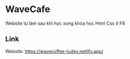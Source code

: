 # WaveCafe
Website tự làm sau khi học xong khóa học Html Css ở F8
## Link 
Website: https://wavecoffee-tudev.netlify.app/